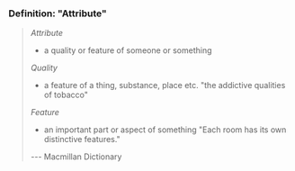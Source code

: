 ### Definition: "Attribute"

> *Attribute*
> - a quality or feature of someone or something
>
> *Quality*
> - a feature of a thing, substance, place etc.
> "the addictive qualities of tobacco"
>
> *Feature*
> - an important part or aspect of something
> "Each room has its own distinctive features."
>
> --- Macmillan Dictionary
